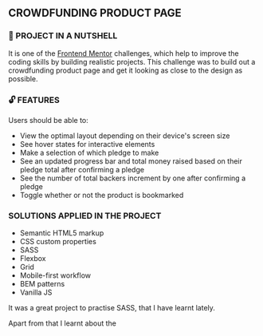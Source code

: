 ## CROWDFUNDING PRODUCT PAGE

### :shell: PROJECT IN A NUTSHELL

It is one of the [Frontend Mentor](https://www.frontendmentor.io) challenges, which help to improve the coding skills by building realistic projects.
This challenge was to build out a crowdfunding product page and get it looking as close to the design as possible.

### :unlock: FEATURES 

Users should be able to:

* View the optimal layout depending on their device's screen size
* See hover states for interactive elements
* Make a selection of which pledge to make
* See an updated progress bar and total money raised based on their pledge total after confirming a pledge
* See the number of total backers increment by one after confirming a pledge
* Toggle whether or not the product is bookmarked

###  SOLUTIONS APPLIED IN THE PROJECT

* Semantic HTML5 markup
* CSS custom properties
* SASS
* Flexbox
* Grid
* Mobile-first workflow
* BEM patterns
* Vanilla JS

It was a great project to practise SASS, that I have learnt lately. 

Apart from that I learnt about the <dialog> tag and applied it the modals/popups within this project. 
Further, I used the showmodal() method to open my modals. It allowed my to style a ::backdrop pseudo-element.
With the close() method I made it possible to close the modals.
This video from [Kevin Powell](https://www.youtube.com/watch?v=TAB_v6yBXIE&t=303s) was my source of knowledge.

Moreover, I refreshed my knowledge on grid and grid-template-areas.

I also learnt, how to use media queries in JS.


###  SOLUTIONS I STILL WANT TO ADD 

* I would like to some more transitions for modals

### :boom: PROJECT LIVE 

![Bamboo](https://user-images.githubusercontent.com/83141358/224510905-af743441-4c4a-4cf3-9e5c-7f7903c0f11f.png)


### 💻 TECHNOLOGIES

![HTML5](https://img.shields.io/badge/html5-%23E34F26.svg?style=for-the-badge&logo=html5&logoColor=white)
![CSS3](https://img.shields.io/badge/css3-%231572B6.svg?style=for-the-badge&logo=css3&logoColor=white)
![JavaScript](https://img.shields.io/badge/javascript-%23323330.svg?style=for-the-badge&logo=javascript&logoColor=%23F7DF1E)

### 🤝 SPECIALTHANKS

